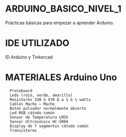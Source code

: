# ARDUINO_BASICO_NIVEL_1
Prácticas básicas para empezar a aprender Arduino. 

# IDE UTILIZADO                                                                                                                                                           
ID Arduino y Tinkercad

# MATERIALES                                                                                                                                                                     Arduino Uno                                                                                                                                                        
      Protoboard                                                                                                                                                       
      Leds (rojo, verde, amarillo)                                                                                                                                       
      Resistores 330 ó 470 Ω a ¼ ó ½ watts                                                                                                                               
      Cables Macho – Macho                                                                                                                                               
      Botón pulsador normalmente abierto                                                                                                                         
      Led RGB cátodo común                                                                                                                                             
      Sensor de Temperatura LM35                                                                                                                                        
      Sensor Ultrasónico HC-SR04                                                                                                                                         
      Display de 7 segmentos cátodo común                                                                                                                                
      Transistores                                                                                                                                                                                                                                                                                                                
